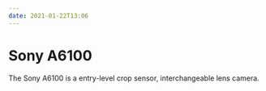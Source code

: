 ```yaml
---
date: 2021-01-22T13:06
---
```


# Sony A6100

The Sony A6100 is a entry-level crop sensor, interchangeable lens camera.
